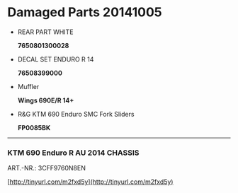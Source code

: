 # Damaged Parts 20141005

* REAR PART WHITE

  **7650801300028**

* DECAL SET ENDURO R 14 

  **76508399000**

* Muffler

  **Wings 690E/R 14+**

* R&G KTM 690 Enduro SMC Fork Sliders

  **FP0085BK**

----

### KTM 690 Enduro R AU 2014 CHASSIS

ART.-NR.: 3CFF9760N8EN

[http://tinyurl.com/m2fxd5y](http://tinyurl.com/m2fxd5y)
